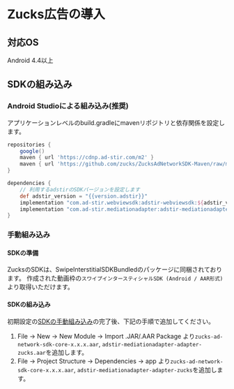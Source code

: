 # Zucks広告の導入

## 対応OS

Android 4.4以上

## SDKの組み込み

### Android Studioによる組み込み(推奨)
アプリケーションレベルのbuild.gradleにmavenリポジトリと依存関係を設定します。

```groovy hl_lines="7 12"
repositories {
    google()
    maven { url 'https://cdnp.ad-stir.com/m2' }
    maven { url 'https://github.com/zucks/ZucksAdNetworkSDK-Maven/raw/master/' }
}

dependencies {
    // 利用するadstirのSDKバージョンを設定します
    def adstir_version = "{{version.adstir}}"
    implementation "com.ad-stir.webviewsdk:adstir-webviewsdk:${adstir_version}"
    implementation "com.ad-stir.mediationadapter:adstir-mediationadapter-zucks:${adstir_version}"
}
```

### 手動組み込み
#### SDKの準備
ZucksのSDKは、SwipeInterstitialSDKBundledのパッケージに同梱されております。
作成された動画枠の`スワイプインタースティシャルSDK (Android / AAR形式)`より取得いただけます。

#### SDKの組み込み
初期設定の[SDKの手動組み込み](../init/manual_integration.md)の完了後、下記の手順で追加してください。

1. File -> New -> New Module -> Import .JAR/.AAR Package より`zucks-ad-network-sdk-core-x.x.x.aar`, `adstir-mediationadapter-adapter-zucks.aar`を追加します。
2. File -> Project Structure -> Dependencies -> app より`zucks-ad-network-sdk-core-x.x.x.aar`, `adstir-mediationadapter-adapter-zucks`を追加します。
